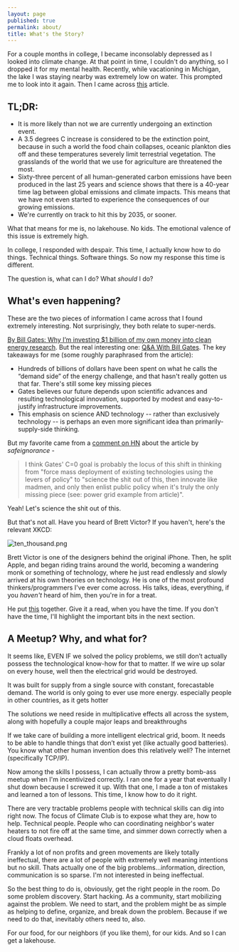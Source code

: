 ```yaml
---
layout: page
published: true
permalink: about/
title: What's the Story?
---
```

For a couple months in college, I became inconsolably depressed as I looked into climate change. At that point in time, I couldn't do anything, so I dropped it for my mental health. Recently, while vacationing in Michigan, the lake I was staying nearby was extremely low on water. This prompted me to look into it again. Then I came across [this](http://www.flassbeck-economics.com/how-climate-change-is-rapidly-taking-the-planet-apart/) article.

## TL;DR:

- It is more likely than not we are currently undergoing an extinction event.
- A 3.5 degrees C increase is considered to be the extinction point, because in such a world the food chain collapses, oceanic plankton dies off and these temperatures severely limit terrestrial vegetation. The grasslands of the world that we use for agriculture are threatened the most.
- Sixty-three percent of all human-generated carbon emissions have been produced in the last 25 years and science shows that there is a 40-year time lag between global emissions and climate impacts. This means that we have not even started to experience the consequences of our growing emissions.
- We're currently on track to hit this by 2035, or sooner.


What that means for me is, no lakehouse. No kids. The emotional valence of this issue is extremely high.

In college, I responded with despair. This time, I actually know how to do things. Technical things. Software things. So now my response this time is different.

The question is, what can I do? What *should* I do?

## What's even happening?

These are the two pieces of information I came across that I found extremely interesting. Not surprisingly, they both relate to super-nerds.

[By Bill Gates: Why I’m investing $1 billion of my own money into clean energy research](http://qz.com/470592/by-bill-gates-why-im-investing-1-billion-of-my-own-money-into-clean-energy-research/). But the real interesting one: [Q&A With Bill Gates](https://www.technologyreview.com/s/601242/qa-bill-gates/). The key takeaways for me (some roughly paraphrased from the article):

- Hundreds of billions of dollars have been spent on what he calls the “demand side” of the energy challenge, and that hasn't really gotten us that far. There's still some key missing pieces
- Gates believes our future depends upon scientific advances and resulting technological innovation, supported by modest and easy-to-justify infrastructure improvements.
- This emphasis on science AND technology -- rather than exclusively technology -- is perhaps an even more significant idea than primarily-supply-side thinking.

But my favorite came from a [comment on HN](https://news.ycombinator.com/item?id=12150629) about the article by *safeignorance* -

> I think Gates' C=0 goal is probably the locus of this shift in thinking from "force mass deployment of existing technologies using the levers of policy" to "science the shit out of this, then innovate like madmen, and only then enlist public policy when it's truly the only missing piece (see: power grid example from article)".

Yeah! Let's science the shit out of this.

But that's not all. Have you heard of Brett Victor? If you haven't, here's the relevant XKCD:

![ten_thousand.png]({{site.baseurl}}/media/ten_thousand.png)

Brett Victor is one of the designers behind the original iPhone. Then, he split Apple, and began riding trains around the world, becoming a wandering monk or something of technology, where he just read endlessly and slowly arrived at his own theories on technology. He is one of the most profound thinkers/programmers I've ever come across. His talks, ideas, everything, if you *haven't* heard of him, then you're in for a treat.

He put [this](http://worrydream.com/ClimateChange/) together. Give it a read, when you have the time. If you don't have the time, I'll highlight the important bits in the next section.

## A Meetup? Why, and what for?

It seems like, EVEN IF we solved the policy problems, we still don’t actually possess the technological know-how for that to matter. If we wire up solar on every house, well then the electrical grid would be destroyed.

It was built for supply from a single source with constant, forecastable demand. The world is only going to ever use more energy. especially people in other countries, as it gets hotter 

The solutions we need reside in multiplicative effects all across the system, along with hopefully a couple major leaps and breakthroughs

If we take care of building a more intelligent electrical grid, boom. It needs to be able to handle things that don’t exist yet (like actually good batteries). You know what other human invention does this relatively well? The internet (specifically TCP/IP).

Now among the skills I possess, I can actually throw a pretty bomb-ass meetup when I'm incentivized correctly. I ran one for a year that eventually I shut down because I screwed it up. With that one, I made a ton of mistakes and learned a ton of lessons. This time, I know how to do it right.

There are very tractable problems people with technical skills can dig into right now. The focus of Climate Club is to expose what they are, how to help. Technical people. People who can coordinating neighbor's water heaters to not fire off at the same time, and simmer down correctly when a cloud floats overhead.

Frankly a lot of non profits and green movements are likely totally ineffectual, there are a lot of people with extremely well meaning intentions but no skill. Thats actually one of the big problems...information, direction, communication is so sparse. I'm not interested in being ineffectual.

So the best thing to do is, obviously, get the right people in the room. Do some problem discovery. Start hacking. As a community, start mobilizing against the problem. We need to start, and the problem might be as simple as helping to define, organize, and break down the problem. Because if we need to do that, inevitably others need to, also.

For our food, for our neighbors (if you like them), for our kids. And so I can get a lakehouse.

